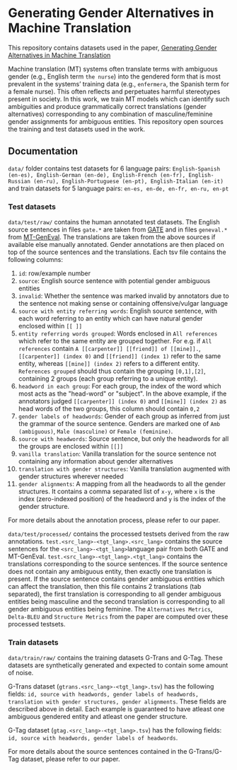 # Generating Gender Alternatives in Machine Translation


This repository contains datasets used in the paper, [Generating Gender Alternatives in Machine Translation](https://arxiv.org/abs/2407.20438)

Machine translation (MT) systems often translate terms with ambiguous gender (e.g., English term `the nurse`) into the gendered form that is most prevalent in the systems’ training data (e.g., `enfermera`, the Spanish term for a female nurse). This often reflects and perpetuates harmful stereotypes present in society. In this work, we train MT models which can identify such ambiguities and produce grammatically correct translations (gender alternatives) corresponding to any combination of masculine/feminine gender assignments for ambiguous entities. This repository open sources the training and test datasets used in the work.

## Documentation

`data/` folder contains test datasets for 6 language pairs: `English-Spanish (en-es), English-German (en-de), English-French (en-fr), English-Russian (en-ru), English-Portuguese (en-pt), English-Italian (en-it)` and train datasets for 5 language pairs: `en-es, en-de, en-fr, en-ru, en-pt`

### Test datasets
`data/test/raw/` contains the human annotated test datasets. The English source sentences in files `gate.*` are taken from [GATE](https://github.com/MicrosoftTranslator/GATE) and in files `geneval.*` from [MT-GenEval](https://github.com/amazon-science/machine-translation-gender-eval). The translations are taken from the above sources if available else manually annotated. Gender annotations are then placed on top of the source sentences and the translations. Each tsv file contains the following columns:

1. `id`: row/example number
2. `source`: English source sentence with potential gender ambiguous entities
3. `invalid`: Whether the sentence was marked invalid by annotators due to the sentence not making sense or containing offensive/vulgar language
4. `source with entity referring words`: English source sentence, with each word referring to an entity which can have natural gender enclosed within `[[ ]]`
5. `entity referring words grouped`: Words enclosed in `All references` which refer to the same entity are grouped together. For e.g. if `All references` contain `A [[carpenter]] [[friend]] of [[mine]].`, `[[carpenter]] (index 0)` and `[[friend]] (index 1)` refer to the same entity, whereas `[[mine]] (index 2)` refers to a different entity. `References grouped` should thus contain the grouping `[0,1],[2]`, containing 2 groups (each group referring to a unique entity).
6. `headword in each group`: For each group, the index of the word which most acts as the "head-word" or "subject". In the above example, if the annotators judged `[[carpenter]] (index 0)` and `[[mine]] (index 2)` as head words of the two groups, this column should contain `0,2`
7. `gender labels of headwords`: Gender of each group as inferred from just the grammar of the source sentence. Genders are marked one of `Amb (ambiguous)`, `Male (masculine)` or `Female (feminine)`.
8. `source with headwords`: Source sentence, but only the headwords for all the groups are enclosed within `[[]]`
9. `vanilla translation`: Vanilla translation for the source sentence not containing any information about gender alternatives
10. `translation with gender structures`: Vanilla translation augmented with gender structures wherever needed
11. `gender alignments`: A mapping from all the headwords to all the gender structures. It contains a comma separated list of `x-y`, where `x` is the index (zero-indexed position) of the headword and `y` is the index of the gender structure.

For more details about the annotation process, please refer to our paper.

`data/test/processed/` contains the processed testsets derived from the raw annotations. `test.<src_lang>-<tgt_lang>.<src_lang>` contains the source sentences for the `<src_lang>-<tgt_lang>`language pair from both GATE and MT-GenEval. `test.<src_lang>-<tgt_lang>.<tgt_lang>` contains the translations corresponding to the source sentences. If the source sentence does not contain any ambiguous entity, then exactly one translation is present. If the source sentence contains gender ambiguous entities which can affect the translation, then this file contains 2 translations (tab separated), the first translation is corresponding to all gender ambiguous entities being masculine and the second translation is corresponding to all gender ambiguous entities being feminine.
The `Alternatives Metrics`, `Delta-BLEU` and `Structure Metrics` from the paper are computed over these processed testsets.

### Train datasets

`data/train/raw/` contains the training datasets G-Trans and G-Tag. These datasets are synthetically generated and expected to contain some amount of noise.

G-Trans dataset (`gtrans.<src_lang>-<tgt_lang>.tsv`) has the following fields: `id, source with headwords, gender labels of headwords, translation with gender structures, gender alignments`. These fields are described above in detail. Each example is guaranteed to have atleast one ambiguous gendered entity and atleast one gender structure.

G-Tag dataset (`gtag.<src_lang>-<tgt_lang>.tsv`) has the following fields: `id, source with headwords, gender labels of headwords`.

For more details about the source sentences contained in the G-Trans/G-Tag dataset, please refer to our paper.

